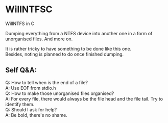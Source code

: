 # WillNTFSC

WillNTFS in C

Dumping everything from a NTFS device into another one in a form of unorganised files. And more on.

It is rather tricky to have something to be done like this one.  
Besides, noting is planned to do once finished dumping.  

## Self Q&A:
Q: How to tell when is the end of a file?  
A: Use EOF from stdio.h  
Q: How to make those unorganised files organised?  
A: For every file, there would always be the file head and the file tail. Try to identify them.  
Q: Should I ask for help?  
A: Be bold, there's no shame.
